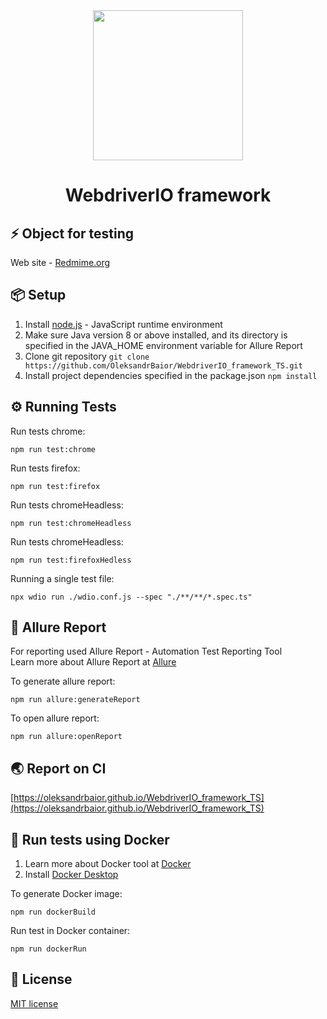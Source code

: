 <div align="center"> 
<img <img src="https://spin.atomicobject.com/wp-content/uploads/webdriverio.png" width="240"/>
 <h1>WebdriverIO framework</h1>
</div>

## ⚡️ Object for testing

Web site - [Redmime.org](https://www.redmine.org/)

## 📦 Setup

1. Install [node.js](https://nodejs.org/en/) - JavaScript runtime environment
2. Make sure Java version 8 or above installed, and its directory is specified in the JAVA_HOME environment variable for Allure Report
3. Clone git repository `git clone https://github.com/OleksandrBaior/WebdriverIO_framework_TS.git`
4. Install project dependencies specified in the package.json `npm install`

## ⚙️ Running Tests

Run tests chrome:

```
npm run test:chrome
```

Run tests firefox:

```
npm run test:firefox
```

Run tests chromeHeadless:

```
npm run test:chromeHeadless
```

Run tests chromeHeadless:

```
npm run test:firefoxHedless
```

Running a single test file:

```
npx wdio run ./wdio.conf.js --spec "./**/**/*.spec.ts"
```

## 📜 Allure Report

For reporting used Allure Report - Automation Test Reporting Tool  
Learn more about Allure Report at [Allure](https://allurereport.org/)

To generate allure report:

```
npm run allure:generateReport
```

To open allure report:

```
npm run allure:openReport
```

## 🌏 Report on CI

[https://oleksandrbaior.github.io/WebdriverIO_framework_TS](https://oleksandrbaior.github.io/WebdriverIO_framework_TS)

## 🐳 Run tests using Docker

1. Learn more about Docker tool at [Docker](https://www.docker.com/)
2. Install [Docker Desktop](https://docs.docker.com/get-docker/)

To generate Docker image:

```
npm run dockerBuild
```

Run test in Docker container:

```
npm run dockerRun
```

## 🔑 License

[MIT license](https://github.com/OleksandrBaior/WebdriverIO_framework_TS?tab=MIT-1-ov-file)
